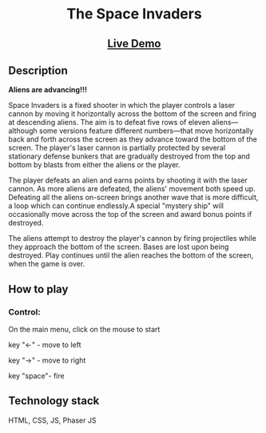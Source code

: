 <h1 align="center">The Space Invaders</h1>

<h2 align="center"><a  href="http://o99958al.beget.tech/">Live Demo</a></h2>


## Description

**Aliens are advancing!!!**

<p align="center">

Space Invaders is a fixed shooter in which the player controls a laser cannon by moving it horizontally across the bottom of the screen and firing at descending aliens. The aim is to defeat five rows of eleven aliens—although some versions feature different numbers—that move horizontally back and forth across the screen as they advance toward the bottom of the screen. The player's laser cannon is partially protected by several stationary defense bunkers that are gradually destroyed from the top and bottom by blasts from either the aliens or the player.

The player defeats an alien and earns points by shooting it with the laser cannon. As more aliens are defeated, the aliens' movement  both speed up. Defeating all the aliens on-screen brings another wave that is more difficult, a loop which can continue endlessly.A special "mystery ship" will occasionally move across the top of the screen and award bonus points if destroyed.

The aliens attempt to destroy the player's cannon by firing projectiles while they approach the bottom of the screen. Bases are lost upon being destroyed. Play continues until  the alien reaches the bottom of the screen, when the game is over.

## How to play

### Control:
<p>On the main menu, click on the mouse to start</p>

<p>key "<-" - move to left</p>
<p>key "->" - move to right</p>
<p>key "space"- fire</p>

## Technology stack

HTML, CSS, JS, Phaser JS
